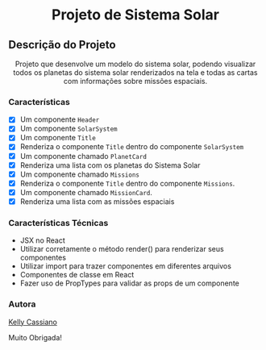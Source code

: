 <h1 align="center">Projeto de Sistema Solar</h1>

## Descrição do Projeto

<p align="center">Projeto que desenvolve um modelo do sistema solar, podendo visualizar todos os planetas do sistema solar renderizados na tela e
todas as cartas com informações sobre missões espaciais.</p>

### Características

- [x] Um componente `Header`
- [x] Um componente `SolarSystem`
- [x] Um componente `Title`
- [x] Renderiza o componente `Title` dentro do componente `SolarSystem`
- [x] Um componente chamado `PlanetCard`
- [x] Renderiza uma lista com os planetas do Sistema Solar
- [x] Um componente chamado `Missions`
- [x] Renderiza o componente `Title` dentro do componente `Missions`.
- [x] Um componente chamado `MissionCard`.
- [x] Renderiza uma lista com as missões espaciais

### Características Técnicas
- JSX no React
- Utilizar corretamente o método render() para renderizar seus componentes
- Utilizar import para trazer componentes em diferentes arquivos
- Componentes de classe em React
- Fazer uso de PropTypes para validar as props de um componente

### Autora

[Kelly Cassiano](https://github.com/KeuCassie)

Muito Obrigada!
